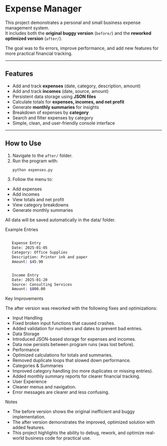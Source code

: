 # Expense Manager

This project demonstrates a personal and small business expense management system.  
It includes both the **original buggy version** (`before/`) and the **reworked optimized version** (`after/`).  

The goal was to fix errors, improve performance, and add new features for more practical financial tracking.

---

## Features

- Add and track **expenses** (date, category, description, amount)  
- Add and track **incomes** (date, source, amount)  
- Persistent data storage using **JSON files**  
- Calculate totals for **expenses, incomes, and net profit**  
- Generate **monthly summaries** for insights  
- Breakdown of expenses by **category**  
- Search and filter expenses by category  
- Simple, clean, and user-friendly console interface  


---

## How to Use

1. Navigate to the `after/` folder.  
2. Run the program with:  
   ```bash
   python expenses.py
3. Follow the menu to:
- Add expenses
- Add incomes
- View totals and net profit
- View category breakdowns
- Generate monthly summaries

All data will be saved automatically in the data/ folder.

Example Entries

```bash

   Expense Entry
   Date: 2025-01-05
   Category: Office Supplies
   Description: Printer ink and paper
   Amount: $45.90


   Income Entry
   Date: 2025-01-20
   Source: Consulting Services
   Amount: $800.00
```
Key Improvements

   The after version was reworked with the following fixes and optimizations:

- Input Handling
- Fixed broken input functions that caused crashes.
- Added validation for numbers and dates to prevent bad entries.
- Data Storage
- Introduced JSON-based storage for expenses and incomes.
- Data now persists between program runs (was lost before).
- Performance
- Optimized calculations for totals and summaries.
- Removed duplicate loops that slowed down performance.
- Categories & Summaries
- Improved category handling (no more duplicates or missing entries).
- Added monthly summary reports for clearer financial tracking.
- User Experience
- Cleaner menus and navigation.
- Error messages are clearer and less confusing.

Notes

- The before version shows the original inefficient and buggy implementation.
- The after version demonstrates the improved, optimized solution with added features.
- This project highlights the ability to debug, rework, and optimize real-world business code for practical use.
